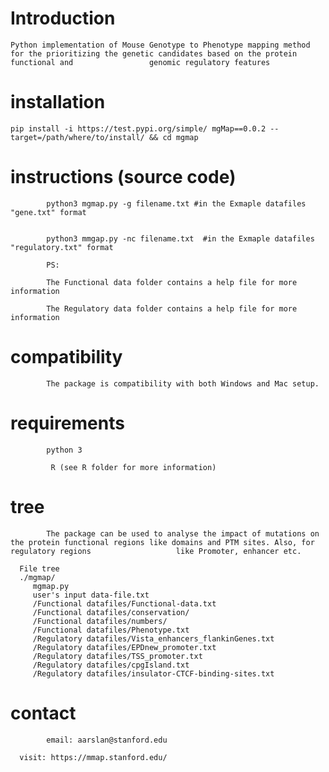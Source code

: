 # Introduction

    Python implementation of Mouse Genotype to Phenotype mapping method for the prioritizing the genetic candidates based on the protein functional and                 genomic regulatory features

# installation
   
    pip install -i https://test.pypi.org/simple/ mgMap==0.0.2 --target=/path/where/to/install/ && cd mgmap
            
            
# instructions (source code)
            
            python3 mgmap.py -g filename.txt #in the Exmaple datafiles "gene.txt" format
   
            
            python3 mmgap.py -nc filename.txt  #in the Exmaple datafiles "regulatory.txt" format
   
            PS: 
   
            The Functional data folder contains a help file for more information
      
            The Regulatory data folder contains a help file for more information
         
# compatibility

            The package is compatibility with both Windows and Mac setup. 
    
# requirements

            python 3 
    
             R (see R folder for more information)

# tree

            The package can be used to analyse the impact of mutations on the protein functional regions like domains and PTM sites. Also, for regulatory regions                   like Promoter, enhancer etc.
    
      File tree
      ./mgmap/
         mgmap.py
         user's input data-file.txt
         /Functional datafiles/Functional-data.txt
         /Functional datafiles/conservation/
         /Functional datafiles/numbers/
         /Functional datafiles/Phenotype.txt
         /Regulatory datafiles/Vista_enhancers_flankinGenes.txt
         /Regulatory datafiles/EPDnew_promoter.txt
         /Regulatory datafiles/TSS_promoter.txt
         /Regulatory datafiles/cpgIsland.txt
         /Regulatory datafiles/insulator-CTCF-binding-sites.txt

# contact

            email: aarslan@stanford.edu 
   
      visit: https://mmap.stanford.edu/
